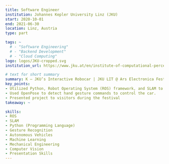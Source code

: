 ```yaml
---
title: Software Engineer
institution: Johannes Kepler University Linz (JKU)
start: 2020-10-01
end: 2021-06-30
location: Linz, Austria
type: part

tags: ~
  # - "Software Engineering"
  # - "Backend Development"
  # - "Cloud Computing"
logo: logos/JKU-cropped.svg
institution_url: https://www.jku.at/en/institute-of-computational-perception/

# text for short summary
summary: K – JKU’s Interactive Robocar | JKU LIT @ Ars Electronica Festival
key_points: 
- Utilized Python, Robot Operating System (ROS) framework, and SLAM to provide localization of our autonomous car.
- Used OpenPose to detect hand gesture commands to control the car.
- Presented project to visitors during the festival
takeaway: ~

skills: 
- ROS
- SLAM
- Python (Programming Language)
- Gesture Recognition
- Autonomous Vehicles
- Machine Learning
- Mechanical Engineering
- Computer Vision
- Presentation Skills
---
```

